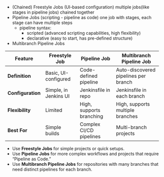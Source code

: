 - (Chained) Freestyle Jobs (UI-based configuration) multiple jobs(like stages in pipeline jobs) chained together
- Pipeline Jobs (scripting - pipeline as code) one job with stages, each stage can have multiple steps
  - pipeline syntax:
     - scripted (advanced scripting capabilities, high flexibility)
     - declarative (easy to start, has pre-defined structure)
- Multibranch Pipeline Jobs

| Feature                | Freestyle Job         | Pipeline Job              | Multibranch Pipeline Job             |
|------------------------|-----------------------|---------------------------|--------------------------------------|
| **Definition**         | Basic, UI-configured  | Code-defined pipeline     | Auto-discovered pipelines per branch |
| **Configuration**      | Simple, in Jenkins UI | Jenkinsfile in repo       | Jenkinsfile in each branch           |
| **Flexibility**        | Limited               | High, supports branching  | High, supports multiple branches     |
| **Best For**           | Simple builds         | Complex CI/CD pipelines   | Multi-branch projects                |

- Use **Freestyle Jobs** for simple projects or quick setups.
- Use **Pipeline Jobs** for more complex workflows and projects that require “Pipeline as Code.”
- Use **Multibranch Pipeline Jobs** for repositories with many branches that need distinct pipelines for each branch.
